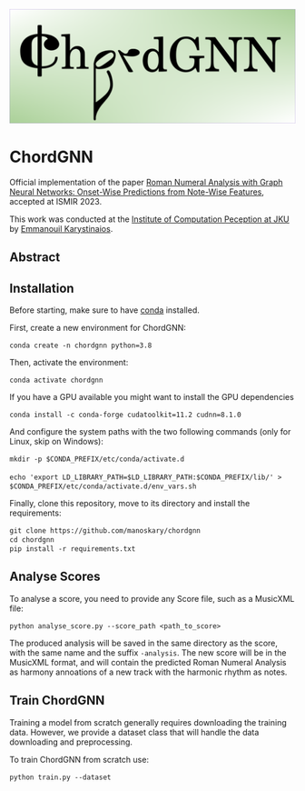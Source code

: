 ![ChordGNN_logo](images/chordgnn_logo.png)

# ChordGNN

Official implementation of the paper [Roman Numeral Analysis with Graph Neural Networks: Onset-Wise Predictions from Note-Wise Features](), accepted at ISMIR 2023.

This work was conducted at the [Institute of Computation Peception at JKU](https://www.jku.at/en/institute-of-computational-perception/) by [Emmanouil Karystinaios](https://emmanouil-karystinaios.github.io/).

## Abstract


## Installation

Before starting, make sure to have [conda](https://docs.conda.io/en/latest/miniconda.html) installed.

First, create a new environment for ChordGNN:

```shell
conda create -n chordgnn python=3.8
```

Then, activate the environment:

```shell
conda activate chordgnn
```


If you have a GPU available you might want to install the GPU dependencies

```shell
conda install -c conda-forge cudatoolkit=11.2 cudnn=8.1.0
```

And configure the system paths with the two following commands (only for Linux, skip on Windows):

```shell
mkdir -p $CONDA_PREFIX/etc/conda/activate.d

echo 'export LD_LIBRARY_PATH=$LD_LIBRARY_PATH:$CONDA_PREFIX/lib/' > $CONDA_PREFIX/etc/conda/activate.d/env_vars.sh
```



Finally, clone this repository, move to its directory and install the requirements:

```shell
git clone https://github.com/manoskary/chordgnn
cd chordgnn
pip install -r requirements.txt
```

## Analyse Scores

To analyse a score, you need to provide any Score file, such as a MusicXML file:

```shell
python analyse_score.py --score_path <path_to_score>
```

The produced analysis will be saved in the same directory as the score, with the same name and the suffix `-analysis`.
The new score will be in the MusicXML format, and will contain the predicted Roman Numeral Analysis as harmony annoations of a new track with the harmonic rhythm as notes.

## Train ChordGNN

Training a model from scratch generally requires downloading the training data. However, we provide a dataset class that will handle the data downloading and preprocessing.

To train ChordGNN from scratch use:

```shell
python train.py --dataset 
```
